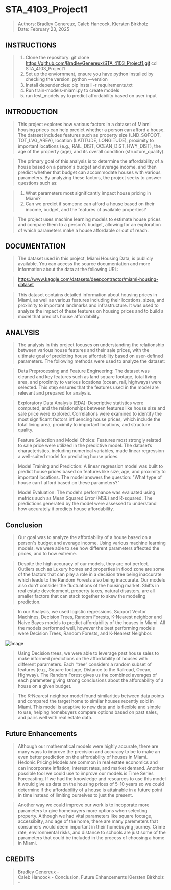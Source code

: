 # STA_4103_Project1
> Authors: Bradley Genereux, Caleb Hancock, Kiersten Birkholz  
> Date: February 23, 2025

## **INSTRUCTIONS** ##
> 1) Clone the repository:
>    git clone https://github.com/BradleyGenereux/STA_4103_Project1.git
>    cd STA_4103_Project1
> 2) Set up the enviornment, ensure you have python installed by checking the version:
>    python --version
> 3) Install dependencies:
>    pip install -r requirements.txt
> 4) Run train-models-miami.py to create models
> 5) run test_models.py to predict affordability based on user input

## **INTRODUCTION** ##
> This project explores how various factors in a dataset of Miami housing prices can help predict whether a person can afford a house. The dataset includes features such as property size (LND_SQFOOT, TOT_LVG_AREA), location (LATITUDE, LONGITUDE), proximity to important locations (e.g., RAIL_DIST, OCEAN_DIST, HWY_DIST), the age of the property (age), and its overall condition (structure_quality).

> The primary goal of this analysis is to determine the affordability of a house based on a person's budget and average income, and then predict whether that budget can accommodate houses with various parameters. By analyzing these factors, the project seeks to answer questions such as:

> 1) What parameters most significantly impact house pricing in Miami?
> 2) Can we predict if someone can afford a house based on their income, budget, and the features of available properties?

> The project uses machine learning models to estimate house prices and compare them to a person's budget, allowing for an exploration of which parameters make a house affordable or out of reach.

## **DOCUMENTATION** ##
> The dataset used in this project, Miami Housing Data, is publicly available. You can access the source documentation and more information about the data at the following URL:

> https://www.kaggle.com/datasets/deepcontractor/miami-housing-dataset

> This dataset contains detailed information about housing prices in Miami, as well as various features including their locations, sizes, and proximity to important landmarks and infrastructure. It was used to analyze the impact of these features on housing prices and to build a model that predicts house affordability.

## **ANALYSIS** ##
> The analysis in this project focuses on understanding the relationship between various house features and their sale prices, with the ultimate goal of predicting house affordability based on user-defined parameters. The following methods were used to analyze the dataset:

> Data Preprocessing and Feature Engineering:
> The dataset was cleaned and key features such as land square footage, total living area, and proximity to various locations (ocean, rail, highways) were selected. This step ensures that the features used in the model are relevant and prepared for analysis.

> Exploratory Data Analysis (EDA):
> Descriptive statistics were computed, and the relationships between features like house size and sale price were explored. Correlations were examined to identify the most significant factors influencing house prices, which include the total living area, proximity to important locations, and structure quality.

> Feature Selection and Model Choice:
> Features most strongly related to sale price were utilized in the predictive model. The dataset’s characteristics, including numerical variables, made linear regression a well-suited model for predicting house prices.

> Model Training and Prediction:
> A linear regression model was built to predict house prices based on features like size, age, and proximity to important locations. The model answers the question: "What type of house can I afford based on these parameters?"

> Model Evaluation:
> The model’s performance was evaluated using metrics such as Mean Squared Error (MSE) and R-squared. The predictions generated by the model were assessed to understand how accurately it predicts house affordability.

## **Conclusion** ##
> Our goal was to analyze the affordability of a house based on a person's budget and average income. Using various machine learning models, we were able to see how different parameters affected the prices, and to how extreme. 

> Despite the high accuracy of our models, they are not perfect. Outliers such as Luxury homes and properties in flood zone are some of the factors that can play a role in a decision tree being inaccurate which leads to the Random Forests also being inaccurate. Our models also don’t consider the fluctuations of the housing market. Shifts in real estate development, property taxes, natural disasters, are all smaller factors that can stack together to skew the modeling prediction.

> In our Analysis, we used logistic regressions, Support Vector Machines, Decision Trees, Random Forests, K-Nearest neighbor and Naive Bayes models to predict affordability of the houses in Miami. All the models performed well, however the best performing models were Decision Trees, Random Forests, and K-Nearest Neighbor. 

![Image](https://github.com/user-attachments/assets/baad4b3d-513c-4b20-b3d4-1bf6343d7a5c)

> Using Decision trees, we were able to leverage past house sales to make informed predictions on the affordability of houses with different parameters. Each “tree” considers a random subset of features (e.g., Square footage, Distance to the Railroad, Ocean, Highway). The Random Forest gives us the combined averages of each parameter giving strong conclusions about the affordability of a house on a given budget.

> The K-Nearest neighbor model found similarities between data points and compared the target home to similar houses recently sold in Miami. This model is adaptive to new data and is flexible and simple to use, helping homebuyers compare options based on past sales, and pairs well with real estate data. 

## **Future Enhancements** ##
> Although our mathematical models were highly accurate, there are many ways to improve the precision and accuracy to be to make an even better prediction on the affordability of houses in Miami. Hedonic Pricing Models are common in real estate economics and can incorporate inflation, interest rates, and market demand. Another possible tool we could use to improve our models is Time Series Forecasting. If we had the knowledge and resources to use this model it would give us data on the housing prices of 5-10 years so we could determine if the affordability of a house is attainable in a future point in time instead of limiting ourselves to just the present. 

> Another way we could improve our work is to incoporate more parameters to give homebuyers more options when selecting property. Although we had vital parameters like square footage, accessibilty, and age of the home, there are many paremeters that consumers would deem important in their homebuying journey. Crime rate, environmental risks, and distance to schools are just some of the parameters that could be included in the process of choosing a home in Miami.

## **CREDITS** ##
> Bradley Genereux -  
> Caleb Hancock - Conclusion, Future Enhancements 
> Kiersten Birkholz -  
